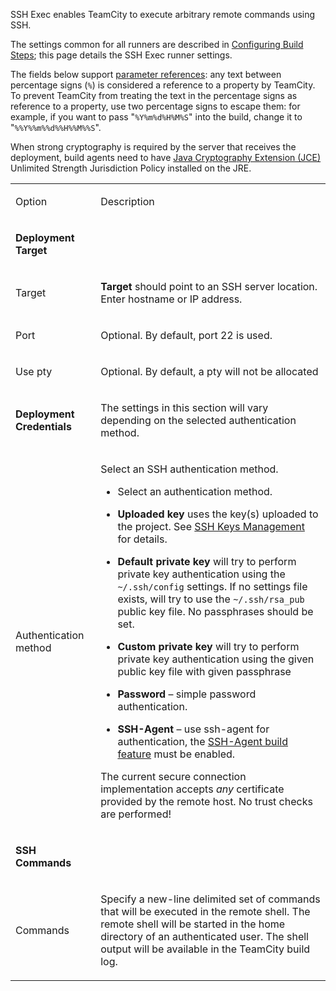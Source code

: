 [//]: # (title: SSH Exec)
[//]: # (auxiliary-id: SSH Exec)
SSH Exec enables TeamCity to execute arbitrary remote commands using SSH.

The settings common for all runners are described in [Configuring Build Steps](configuring-build-steps.md); this page details the SSH Exec runner settings.

The fields below support [parameter references](predefined-build-parameters.md): any text between percentage signs (`%`) is considered a reference to a property by TeamCity. To prevent TeamCity from treating the text in the percentage signs as reference to a property, use two percentage signs to escape them: for example, if you want to pass "`%Y%m%d%H%M%S`" into the build, change it to "`%%Y%%m%%d%%H%%M%%S`".

<warning>

When strong cryptography is required by the server that receives the deployment, build agents need to have [Java Cryptography Extension (JCE)](https://www.oracle.com/technetwork/java/javase/downloads/jce8-download-2133166.html) Unlimited Strength Jurisdiction Policy installed on the JRE.
</warning>

<table><tr>

<td>

Option

</td>

<td>

Description

</td></tr><tr>

<td>

__Deployment Target__

</td>

<td>

</td>

</tr><tr>

<td>

Target

</td>

<td>


__Target__ should point to an SSH server location. Enter hostname or IP address.


</td></tr><tr>

<td>

Port

</td>

<td>

Optional. By default, port 22 is used.

</td></tr><tr>

<td>

Use pty

</td>

<td>

Optional. By default, a pty will not be allocated

</td></tr><tr>

<td>

__Deployment Credentials__

</td>

<td>

The settings in this section will vary depending on the selected authentication method.

</td></tr><tr>

<td>

Authentication method

</td>

<td>


Select an SSH authentication method.

* Select an authentication method.

 * __Uploaded key__ uses the key(s) uploaded to the project. See [SSH Keys Management](ssh-keys-management.md) for details.
 * __Default private key__ will try to perform private key authentication using the `~/.ssh/config` settings. If no settings file exists, will try to use the `~/.ssh/rsa_pub` public key file. No passphrases should be set.
 * __Custom private key__ will try to perform private key authentication using the given public key file with given passphrase
 * __Password__ – simple password authentication.
 * __SSH\-Agent__ – use ssh\-agent for authentication, the [SSH-Agent build feature](ssh-agent.md) must be enabled.


<note>

The current secure connection implementation accepts _any_ certificate provided by the remote host. No trust checks are performed!
</note>


</td></tr><tr>

<td>

__SSH Commands__

</td>

<td>

</td>

</tr><tr>

<td>

Commands

</td>

<td>

Specify a new\-line delimited set of commands that will be executed in the remote shell. The remote shell will be started in the home directory of an authenticated user. The shell output will be available in the TeamCity build log.

</td></tr></table> 